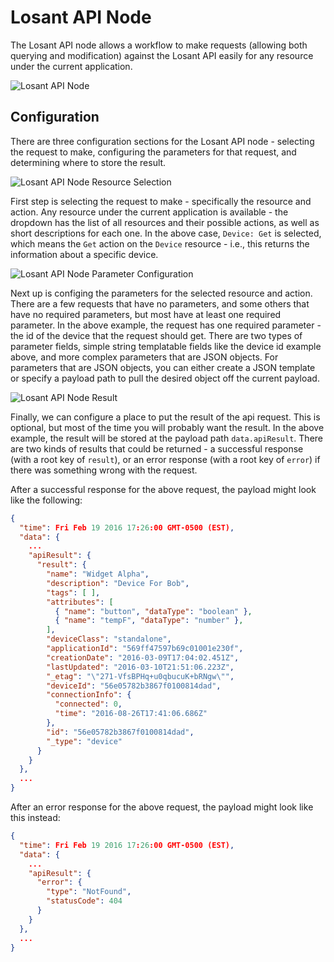# Losant API Node

The Losant API node allows a workflow to make requests (allowing both querying and modification) against the Losant API easily for any resource under the current application.  

![Losant API Node](/images/workflows/data/losant-api-node.png "Losant API Node")

## Configuration

There are three configuration sections for the Losant API node - selecting the request to make, configuring the parameters for that request, and determining where to store the result.

![Losant API Node Resource Selection](/images/workflows/data/losant-api-node-resource-selection.png "Losant API Node Resource Selection")

First step is selecting the request to make - specifically the resource and action.  Any resource under the current application is available - the dropdown has the list of all resources and their possible actions, as well as short descriptions for each one.  In the above case, `Device: Get` is selected, which means the `Get` action on the `Device` resource - i.e., this returns the information about a specific device.

![Losant API Node Parameter Configuration](/images/workflows/data/losant-api-node-parameter-configuration.png "Losant API Node Parameter Configuration")

Next up is configing the parameters for the selected resource and action.  There are a few requests that have no parameters, and some others that have no required parameters, but most have at least one required parameter.  In the above example, the request has one required parameter - the id of the device that the request should get.  There are two types of parameter fields, simple string templatable fields like the device id example above, and more complex parameters that are JSON objects.  For parameters that are JSON objects, you can either create a JSON template or specify a payload path to pull the desired object off the current payload.

![Losant API Node Result](/images/workflows/data/losant-api-node-result.png "Losant API Node Result")

Finally, we can configure a place to put the result of the api request.  This is optional, but most of the time you will probably want the result.  In the above example, the result will be stored at the payload path `data.apiResult`.  There are two kinds of results that could be returned - a successful response (with a root key of `result`), or an error response (with a root key of `error`) if there was something wrong with the request.

After a successful response for the above request, the payload might look like the following:

```JSON
{
  "time": Fri Feb 19 2016 17:26:00 GMT-0500 (EST),
  "data": {
    ...
    "apiResult": {
      "result": {
        "name": "Widget Alpha",
        "description": "Device For Bob",
        "tags": [ ],
        "attributes": [
          { "name": "button", "dataType": "boolean" },
          { "name": "tempF", "dataType": "number" },
        ],
        "deviceClass": "standalone",
        "applicationId": "569ff47597b69c01001e230f",
        "creationDate": "2016-03-09T17:04:02.451Z",
        "lastUpdated": "2016-03-10T21:51:06.223Z",
        "_etag": "\"271-VfsBPHq+u0qbucuK+bRNgw\"",
        "deviceId": "56e05782b3867f0100814dad",
        "connectionInfo": {
          "connected": 0,
          "time": "2016-08-26T17:41:06.686Z"
        },
        "id": "56e05782b3867f0100814dad",
        "_type": "device"
      }
    }
  },
  ...
}
```

After an error response for the above request, the payload might look like this instead:

```JSON
{
  "time": Fri Feb 19 2016 17:26:00 GMT-0500 (EST),
  "data": {
    ...
    "apiResult": {
      "error": {
        "type": "NotFound",
        "statusCode": 404
      }
    }
  },
  ...
}
```
